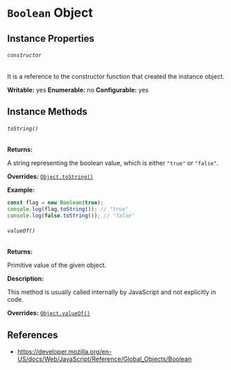 # `Boolean` Object

## Instance Properties

###### `constructor`

It is a reference to the constructor function that created the instance object.

**Writable:** yes
**Enumerable:** no
**Configurable:** yes



## Instance Methods

###### `toString()`

**Returns:**

A string representing the boolean value, which is either `"true"` or `"false"`.

**Overrides:** [`Object.toString()`](object.md#^to_string)

**Example:**

```js
const flag = new Boolean(true);
console.log(flag.toString()); // "true"
console.log(false.toString()); // "false"
```

###### `valueOf()`

**Returns:**

Primitive value of the given object.

**Description:**

This method is usually called internally by JavaScript and not explicitly in code.

**Overrides:** [`Object.valueOf()`](object.md#^value_of)

## References

- https://developer.mozilla.org/en-US/docs/Web/JavaScript/Reference/Global_Objects/Boolean